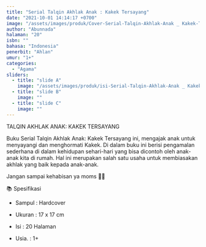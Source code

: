 ```yaml
---
title: "Serial Talqin Akhlak Anak : Kakek Tersayang"
date: "2021-10-01 14:14:17 +0700"
image: "/assets/images/produk/Cover-Serial-Talqin-Akhlak-Anak _ Kakek-Tersayang.jpeg"
author: "Abunnada"
halaman: "20"
isbn: ""
bahasa: "Indonesia"
penerbit: "Ahlan"
umur: "1+"
categories: 
  - "Agama"
sliders: 
  - title: "slide A"
    image: "/assets/images/produk/isi-Serial-Talqin-Akhlak-Anak _ Kakek-Tersayang.jpg"
  - title: "slide B"
    image: ""
  - title: "slide C"
    image: ""
---
```


TALQIN AKHLAK ANAK: KAKEK TERSAYANG



Buku Serial Talqin Akhlak Anak: Kakek Tersayang ini, mengajak anak untuk menyayangi dan menghormati Kakek. Di dalam buku ini berisi pengamalan sederhana di dalam kehidupan sehari-hari yang bisa dicontoh oleh anak-anak kita di rumah. Hal ini merupakan salah satu usaha untuk membiasakan akhlak yang baik kepada anak-anak.



Jangan sampai kehabisan ya moms 💐💐



📚 Spesifikasi 

- Sampul : Hardcover

- Ukuran : 17 x 17 cm

- Isi          : 20 Halaman

- Usia.     : 1+
